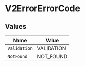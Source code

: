 # V2ErrorErrorCode


## Values

| Name         | Value        |
| ------------ | ------------ |
| `Validation` | VALIDATION   |
| `NotFound`   | NOT_FOUND    |
